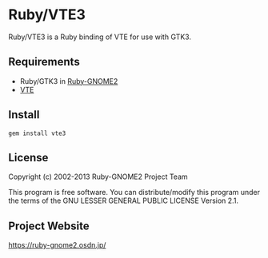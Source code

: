 # Ruby/VTE3

Ruby/VTE3 is a Ruby binding of VTE for use with GTK3.

## Requirements

* Ruby/GTK3 in
  [Ruby-GNOME2](https://ruby-gnome2.osdn.jp/)
* [VTE](https://live.gnome.org/Terminal/VTE)

## Install

    gem install vte3

## License

Copyright (c) 2002-2013 Ruby-GNOME2 Project Team

This program is free software. You can distribute/modify this program
under the terms of the GNU LESSER GENERAL PUBLIC LICENSE Version 2.1.

## Project Website

https://ruby-gnome2.osdn.jp/
